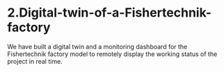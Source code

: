 # 2.Digital-twin-of-a-Fishertechnik-factory
We have built a digital twin and a monitoring dashboard for the Fishertechnik factory model to remotely display the working status of the project in real time.
